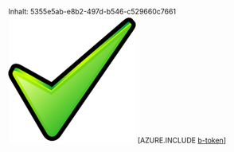Inhalt: 5355e5ab-e8b2-497d-b546-c529660c7661![Bild](496c6522-037c-498c-b622-a38f8c6dd7b4.png)
[AZURE.INCLUDE [b-token](0ef81c11-7789-4d74-8cf5-cdc9ddee1bc0.md)]
